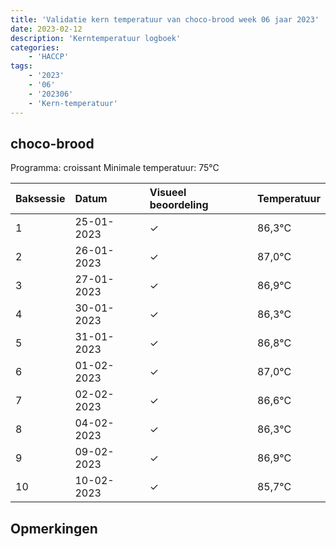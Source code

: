 ```yaml
---
title: 'Validatie kern temperatuur van choco-brood week 06 jaar 2023'
date: 2023-02-12
description: 'Kerntemperatuur logboek'
categories:
    - 'HACCP'
tags:
    - '2023'
    - '06'
    - '202306'
    - 'Kern-temperatuur'
---
```


## choco-brood

Programma: croissant
Minimale temperatuur: 75°C

| Baksessie | Datum | Visueel beoordeling | Temperatuur |
|:---|:---|:---|:---|
| 1 | 25-01-2023 | &check; | 86,3°C |
| 2 | 26-01-2023 | &check; | 87,0°C |
| 3 | 27-01-2023 | &check; | 86,9°C |
| 4 | 30-01-2023 | &check; | 86,3°C |
| 5 | 31-01-2023 | &check; | 86,8°C |
| 6 | 01-02-2023 | &check; | 87,0°C |
| 7 | 02-02-2023 | &check; | 86,6°C |
| 8 | 04-02-2023 | &check; | 86,3°C |
| 9 | 09-02-2023 | &check; | 86,9°C |
| 10 | 10-02-2023 | &check; | 85,7°C |

## Opmerkingen


